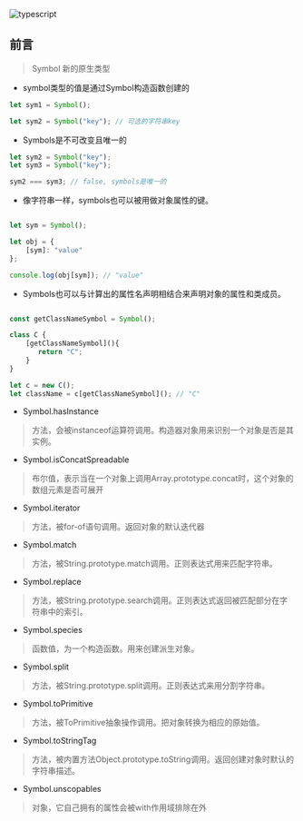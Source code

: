 ![typescript](https://upload-images.jianshu.io/upload_images/10843623-d1427ac46b2dd12f.jpg?imageMogr2/auto-orient/strip%7CimageView2/2/w/1240)
## 前言
> Symbol 新的原生类型

- symbol类型的值是通过Symbol构造函数创建的

``` ts
let sym1 = Symbol();

let sym2 = Symbol("key"); // 可选的字符串key
```
 - Symbols是不可改变且唯一的

 ```ts
let sym2 = Symbol("key");
let sym3 = Symbol("key");

sym2 === sym3; // false, symbols是唯一的


 ```
  - 像字符串一样，symbols也可以被用做对象属性的键。

``` ts

let sym = Symbol();

let obj = {
    [sym]: "value"
};

console.log(obj[sym]); // "value"

```
 - Symbols也可以与计算出的属性名声明相结合来声明对象的属性和类成员。

``` ts

const getClassNameSymbol = Symbol();

class C {
    [getClassNameSymbol](){
       return "C";
    }
}

let c = new C();
let className = c[getClassNameSymbol](); // "C"
```
 - Symbol.hasInstance
> 方法，会被instanceof运算符调用。构造器对象用来识别一个对象是否是其实例。
 - Symbol.isConcatSpreadable
> 布尔值，表示当在一个对象上调用Array.prototype.concat时，这个对象的数组元素是否可展开
 - Symbol.iterator
> 方法，被for-of语句调用。返回对象的默认迭代器
 - Symbol.match
> 方法，被String.prototype.match调用。正则表达式用来匹配字符串。
 - Symbol.replace
>方法，被String.prototype.search调用。正则表达式返回被匹配部分在字符串中的索引。
 - Symbol.species
> 函数值，为一个构造函数。用来创建派生对象。
 - Symbol.split
> 方法，被String.prototype.split调用。正则表达式来用分割字符串。
 - Symbol.toPrimitive
> 方法，被ToPrimitive抽象操作调用。把对象转换为相应的原始值。
 - Symbol.toStringTag
> 方法，被内置方法Object.prototype.toString调用。返回创建对象时默认的字符串描述。
 - Symbol.unscopables
> 对象，它自己拥有的属性会被with作用域排除在外
